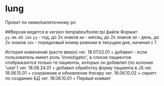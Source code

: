 # lung
Проект по немелоклеточному рл


##Версия ведется в version templates/footer.tpl файле
Формат: `yy.mm.dd.idx`
`yy`  - год, до 2х знаков
`mm`  - месяц, до 2х знаков
`dd`  - день, до 2х знаков
`idx` - порядковый номер ревизии в текущем дне, начиная с 1

История изменений (расти вверх)
ver. 18.07.02.01
	+ добавил - если пользователь имеет роль 'investigator', в списке пациентов отображаются только те пациенты,
	  которых он добавлял (по колонке 'user')
ver. 18.06.24.01
	+ добавил обработку форму пациента в JS
ver. 18.06.15.01
	+ сохранение и обновление therapy
ver. 18.06.10.02
	+ скрипт по созданию БД
ver. 18.06.10.01
	+ Первый коммит

